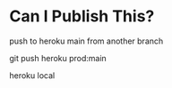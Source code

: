 # Can I Publish This?


push to heroku main from another branch

git push heroku prod:main

heroku local